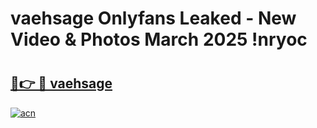 # vaehsage Onlyfans Leaked - New Video & Photos March 2025 !nryoc

# <h2><a href="https://368a5q.iuczelnia.edu.pl?title=vaehsage&ref=nryoc">🔗👉 🔴 vaehsage</a></h2>

[![acn](https://github.com/user-attachments/assets/0f9c940e-d8b0-45ae-aac7-cd30a18b3e1c)](https://368a5q.iuczelnia.edu.pl?title=vaehsage&ref=nryoc)

